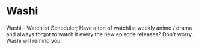 # Washi
Washi - Watchlist Scheduler; Have a ton of watchlist weekly anime / drama and always forgot to watch it every the new episode releases? Don't worry, Washi will remind you!